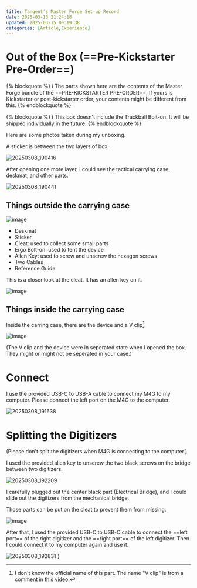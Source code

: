 ```yaml
---
title: Tangent's Master Forge Set-up Record
date: 2025-03-13 21:24:18
updated: 2025-03-15 00:19:38
categories: [Article,Experience]
---
```


# Out of the Box (==Pre-Kickstarter Pre-Order==)

{% blockquote %}
   :information_source: The parts shown here are the contents of the Master Forge bundle of the ==PRE-KICKSTARTER PRE-ORDER==. If yours is Kickstarter or post-kickstarter order, your contents might be different from this.
{% endblockquote %}

{% blockquote %}
   :information_source: This box doesn't include the Trackball Bolt-on. It will be shipped individually in the future.
{% endblockquote %}

Here are some photos taken during my unboxing.

A sticker is between the two layers of box.

![20250308_190416](https://hackmd.io/_uploads/H12DkDehJx.jpg)

After opening one more layer, I could see the tactical carrying case, deskmat, and other parts.

![20250308_190441](https://hackmd.io/_uploads/Hkvd1vghye.jpg)


## Things outside the carrying case

![image](https://hackmd.io/_uploads/SykFSwx2Jg.png)

- Deskmat
- Sticker
- Cleat: used to collect some small parts
- Ergo Bolt-on: used to tent the device
- Allen Key: used to screw and unscrew the hexagon screws
- Two Cables
- Reference Guide

This is a closer look at the cleat. It has an allen key on it.

![image](https://hackmd.io/_uploads/SyGB8vgh1l.png)


## Things inside the carrying case

Inside the carring case, there are the device and a V clip[^v_clip].

![image](https://hackmd.io/_uploads/BJRQOwx2Jg.png)

(The V clip and the device were in seperated state when I opened the box. They might or might not be seperated in your case.)

[^v_clip]: I don't know the official name of this part. The name "V clip" is from a comment in [this video](https://youtu.be/gdPakqb_Jdk?feature=shared).

# Connect

I use the provided USB-C to USB-A cable to connect my M4G to my computer. Please connect the left port on the M4G to the computer.

![20250308_191638](https://hackmd.io/_uploads/HJUeqPghke.jpg)

# Splitting the Digitizers

(Please don't split the digitizers when M4G is connecting to the computer.)

I used the provided allen key to unscrew the two black screws on the bridge between two digitizers.

![20250308_192209](https://hackmd.io/_uploads/Bkl6nwxhkx.jpg)

I carefully plugged out the center black part (Electrical Bridge), and I could slide out the digitizers from the mechanical bridge.

Those parts can be put on the cleat to prevent them from missing.

![image](https://hackmd.io/_uploads/BymbRPx3ke.png)

After that, I used the provided USB-C to USB-C cable to connect the ==left port== of the right digitizer and the ==right port== of the left digitizer. Then I could connect it to my computer again and use it.

![20250308_192831](https://hackmd.io/_uploads/rkSuJOe2yg.jpg)
}
